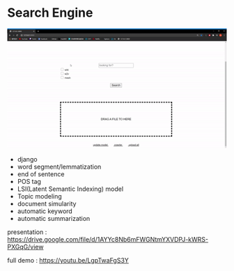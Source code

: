 # Search Engine
![image](https://github.com/1tangerine1day/search_engine/blob/master/gif/show.gif)
* django
* word segment/lemmatization
* end of sentence
* POS tag
* LSI(Latent Semantic Indexing) model 
* Topic modeling
* document simularity
* automatic keyword
* automatic summarization

presentation : https://drive.google.com/file/d/1AYYc8Nb6mFWGNtmYXVDPJ-kWRS-PXGqG/view

full demo : https://youtu.be/LgpTwaFgS3Y
